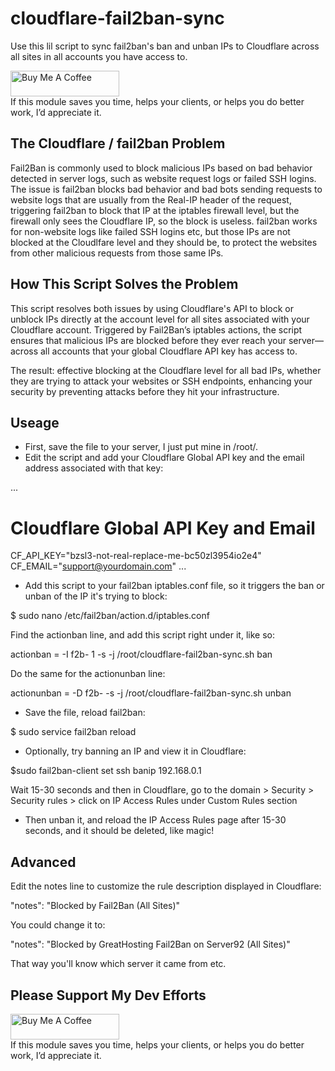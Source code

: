# cloudflare-fail2ban-sync
Use this lil script to sync fail2ban's ban and unban IPs to Cloudflare across all sites in all accounts you have access to.

<p/>
<a href="https://www.buymeacoffee.com/robwpdev" target="_blank"><img src="https://cdn.buymeacoffee.com/buttons/default-orange.png" alt="Buy Me A Coffee" height="41" width="174"></a><br>
If this module saves you time, helps your clients, or helps you do better work, I’d appreciate it.
</p>

## The Cloudflare / fail2ban Problem
Fail2Ban is commonly used to block malicious IPs based on bad behavior detected in server logs, such as website request logs or failed SSH logins.
The issue is fail2ban blocks bad behavior and bad bots sending requests to website logs that are usually from the Real-IP header of the request, triggering fail2ban to block that IP at the iptables firewall level, but the firewall only sees the Cloudflare IP, so the block is useless. fail2ban works for non-website logs like failed SSH logins etc, but those IPs are not blocked at the Cloudlfare level and they should be, to protect the websites from other malicious requests from those same IPs.

## How This Script Solves the Problem
This script resolves both issues by using Cloudflare's API to block or unblock IPs directly at the account level for all sites associated with your Cloudflare account. Triggered by Fail2Ban’s iptables actions, the script ensures that malicious IPs are blocked before they ever reach your server—across all accounts that your global Cloudflare API key has access to.

The result: effective blocking at the Cloudflare level for all bad IPs, whether they are trying to attack your websites or SSH endpoints, enhancing your security by preventing attacks before they hit your infrastructure.

## Useage

- First, save the file to your server, I just put mine in /root/.
- Edit the script and add your Cloudflare Global API key and the email address associated with that key:

...
 # Cloudflare Global API Key and Email
CF_API_KEY="bzsl3-not-real-replace-me-bc50zl3954io2e4"
CF_EMAIL="support@yourdomain.com"
...

- Add this script to your fail2ban iptables.conf file, so it triggers the ban or unban of the IP it's trying to block:

$ sudo nano /etc/fail2ban/action.d/iptables.conf

Find the actionban line, and add this script right under it, like so:

actionban = <iptables> -I f2b-<name> 1 -s <ip> -j <blocktype>
            /root/cloudflare-fail2ban-sync.sh ban <ip>

Do the same for the actionunban line:

actionunban = <iptables> -D f2b-<name> -s <ip> -j <blocktype>
            /root/cloudflare-fail2ban-sync.sh unban <ip>
            
- Save the file, reload fail2ban:

 $ sudo service fail2ban reload

- Optionally, try banning an IP and view it in Cloudflare:

 $sudo fail2ban-client set ssh banip 192.168.0.1

Wait 15-30 seconds and then in Cloudflare, go to the domain > Security > Security rules > click on IP Access Rules under Custom Rules section

- Then unban it, and reload the IP Access Rules page after 15-30 seconds, and it should be deleted, like magic!

## Advanced

Edit the notes line to customize the rule description displayed in Cloudflare:

   "notes": "Blocked by Fail2Ban (All Sites)"

You could change it to:

   "notes": "Blocked by GreatHosting Fail2Ban on Server92 (All Sites)"

That way you'll know which server it came from etc.

## Please Support My Dev Efforts 

<p/>
<a href="https://www.buymeacoffee.com/robwpdev" target="_blank"><img src="https://cdn.buymeacoffee.com/buttons/default-orange.png" alt="Buy Me A Coffee" height="41" width="174"></a><br>
If this module saves you time, helps your clients, or helps you do better work, I’d appreciate it.
</p>

